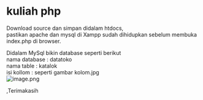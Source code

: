 # kuliah php

 Download source dan simpan didalam htdocs,  
 pastikan apache dan mysql di Xampp sudah dihidupkan sebelum membuka index.php di browser.

 Didalam MySql bikin database seperti berikut  
 nama database : datatoko  
 nama table : katalok  
 isi kollom : seperti gambar kolom.jpg  
 ![image.png]( {https://github.com/SunTStudio/kuliahphp/blob/main/kolom.jpg} )
  
,Terimakasih
